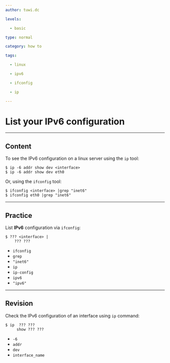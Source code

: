 ```yaml
---
author: tuwi.dc

levels:

  - basic

type: normal

category: how to

tags:

  - linux

  - ipv6

  - ifconfig

  - ip

---
```


# List your IPv6 configuration

---
## Content

To see the IPv6 configuration on a linux server using the `ip` tool:
```
$ ip -6 addr show dev <interface>
$ ip -6 addr show dev eth0
```
Or, using the `ifconfig` tool:
```
$ ifconfig <interface> |grep "inet6"
$ ifconfig eth0 |grep "inet6"
```

---
## Practice

List **IPv6** configuration via `ifconfig`:
```
$ ??? <interface> |
    ??? ???
```

* `ifconfig`
* `grep`
* `"inet6"`
* `ip`
* `ip-config`
* `ipv6`
* `"ipv6"`

---
## Revision

Check the IPv6 configuration of an interface using `ip` command:
```
$ ip  ??? ???
     show ??? ???
```

* `-6`
* `addr`
* `dev`
* `interface_name`

